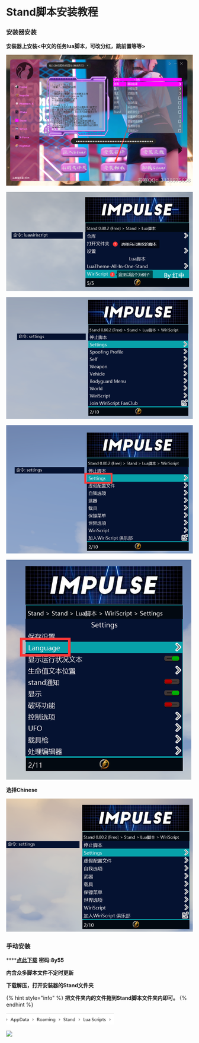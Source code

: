 # Stand脚本安装教程

### 安装器安装

**安装器上安装<中文的任务lua脚本，可改分红，跳前置等等>**

![](<../../.gitbook/assets/image (53) (1) (1) (1).png>)

![](<../../.gitbook/assets/image (29) (1) (1).png>)

![](<../../.gitbook/assets/image (55) (1) (1) (1).png>)

![](<../../.gitbook/assets/image (49) (1) (1) (1).png>)

![](<../../.gitbook/assets/image (44) (1).png>)

**选择Chinese**

![](<../../.gitbook/assets/image (21) (1).png>)

### 手动安装

\*\*\*\*[**点此下载**](https://ruohandocs.lanzouq.com/b036zbyid) **密码:8y55**

**内含众多脚本文件不定时更新**

**下载解压，打开安装器的Stand文件夹**

{% hint style="info" %}
**把文件夹内的文件拖到Stand脚本文件夹内即可。**
{% endhint %}

![](<../../.gitbook/assets/image (9) (1).png>)

![](../../.gitbook/assets/b84383b8386c221fd3cc4be71db43beb\_spaces/7YXEHggLzaiKwZjRSOD4/uploads/c0kStYf4qsDDdlscZvva/8\_alt=media\&token=488fc780-3697-421c-a7af-2093e5bbfb9d.png)
